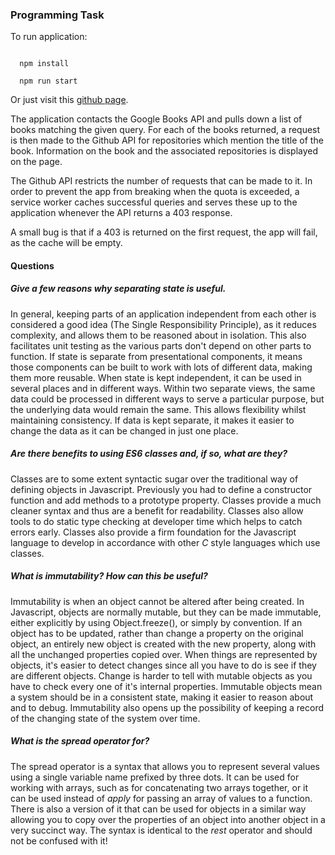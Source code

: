 ### Programming Task

To run application:

```

  npm install

  npm run start
```
Or just visit this [github page](https://richardinho.github.io/api-experiment/).

The application contacts the Google Books API and pulls down a list of books matching the given query.
For each of the books returned, a request is then made to the Github API for repositories which mention the title of the book. Information on the book and the associated repositories is displayed on the page.

The Github API restricts the number of requests that can be made to it. In order to prevent the app from breaking when the quota is exceeded, a service worker caches successful queries and serves these up to the application whenever the API returns a 403 response.

A small bug is that if a 403 is returned on the first request, the app will fail, as the cache will be empty.


#### Questions
##### Give a few reasons why separating state is useful.
In general, keeping parts of an application independent from each other is considered a good idea (The Single Responsibility Principle), as it reduces complexity, and allows them to be reasoned about in isolation. This also facilitates unit testing as the various parts don't depend on other parts to function.
If state is separate from presentational components, it means those components can be built to work with lots of different data, making them more reusable.
When state is kept independent, it can be used in several places and in different ways. Within two separate views, the same data could be processed in different ways to serve a particular purpose, but the underlying data would remain the same. This allows flexibility whilst maintaining consistency.
If data is kept separate, it makes it easier to change the data as it can be changed in just one place.
##### Are there benefits to using ES6 classes and, if so, what are they?
Classes are to some extent syntactic sugar over the traditional  way of defining objects in Javascript. Previously you had to define a constructor function and add methods to a prototype property. Classes provide a much cleaner syntax and thus are a benefit for readability.
Classes also allow tools to do static type checking at developer time which helps to catch errors early.
Classes also provide a firm foundation for the Javascript language to develop in accordance with other *C* style languages which use classes.
##### What is immutability? How can this be useful?
Immutability is when an object cannot be altered after being created. In Javascript, objects are normally mutable, but they can be made immutable, either explicitly by using Object.freeze(), or simply by convention. If an object has to be updated, rather than change a property on the original object, an entirely new object is created with the new property, along with all the unchanged properties copied over. When things are represented by objects, it's easier to detect changes since all you have to do is see if they are different objects. Change is harder to tell with mutable objects as you have to check every one of it's internal properties.
Immutable objects mean a system should be in a consistent state, making it easier to reason about and to debug. Immutability also opens up the possibility of keeping a record of the changing state of the system over time.
##### What is the spread operator for?
The spread operator is a syntax that allows you to represent several values using a single variable name prefixed by three dots.
It can be used for working with arrays, such as for concatenating two arrays together, or it can be used instead of *apply* for passing an array of values to a function. There is also a version of it that can be used for objects in a similar way allowing you to copy over the properties of an object into another object in a very succinct way.
The syntax is identical to the *rest* operator and should not be confused with it!
